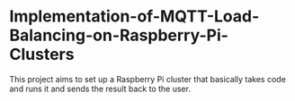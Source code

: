 # Implementation-of-MQTT-Load-Balancing-on-Raspberry-Pi-Clusters
This project aims to set up a Raspberry Pi cluster that basically takes code and runs it and sends the result back to the user.  
